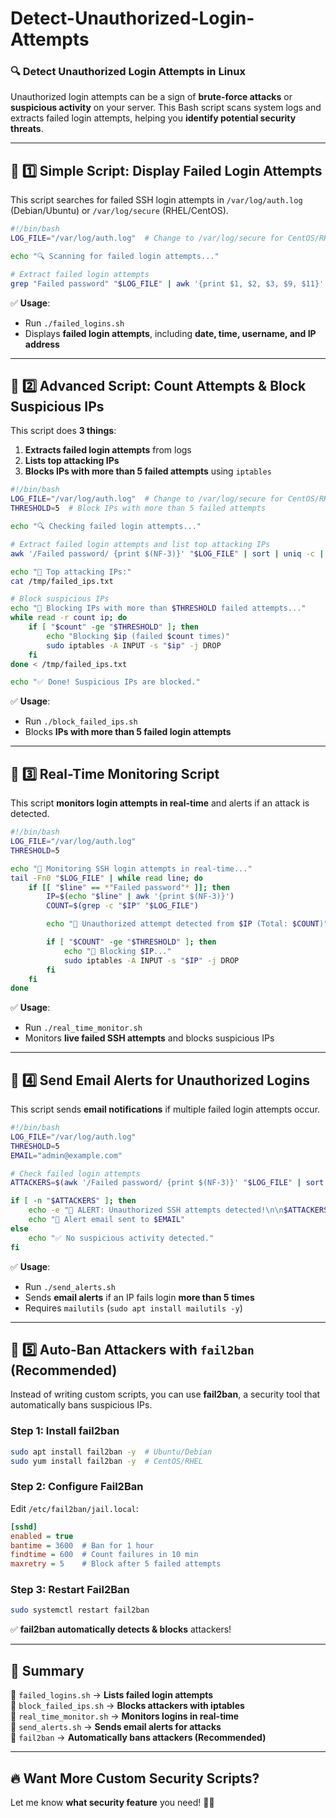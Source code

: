 # Detect-Unauthorized-Login-Attempts
### **🔍 Detect Unauthorized Login Attempts in Linux**  

Unauthorized login attempts can be a sign of **brute-force attacks** or **suspicious activity** on your server. This Bash script scans system logs and extracts failed login attempts, helping you **identify potential security threats**.  

---

## **📌 1️⃣ Simple Script: Display Failed Login Attempts**
This script searches for failed SSH login attempts in `/var/log/auth.log` (Debian/Ubuntu) or `/var/log/secure` (RHEL/CentOS).  

```bash
#!/bin/bash
LOG_FILE="/var/log/auth.log"  # Change to /var/log/secure for CentOS/RHEL

echo "🔍 Scanning for failed login attempts..."

# Extract failed login attempts
grep "Failed password" "$LOG_FILE" | awk '{print $1, $2, $3, $9, $11}' | sort | uniq -c | sort -nr
```
✅ **Usage**:  
- Run `./failed_logins.sh`  
- Displays **failed login attempts**, including **date, time, username, and IP address**  

---

## **📌 2️⃣ Advanced Script: Count Attempts & Block Suspicious IPs**
This script does **3 things**:  
1. **Extracts failed login attempts** from logs  
2. **Lists top attacking IPs**  
3. **Blocks IPs with more than 5 failed attempts** using `iptables`  

```bash
#!/bin/bash
LOG_FILE="/var/log/auth.log"  # Change to /var/log/secure for CentOS/RHEL
THRESHOLD=5  # Block IPs with more than 5 failed attempts

echo "🔍 Checking failed login attempts..."

# Extract failed login attempts and list top attacking IPs
awk '/Failed password/ {print $(NF-3)}' "$LOG_FILE" | sort | uniq -c | sort -nr > /tmp/failed_ips.txt

echo "🔢 Top attacking IPs:"
cat /tmp/failed_ips.txt

# Block suspicious IPs
echo "🚨 Blocking IPs with more than $THRESHOLD failed attempts..."
while read -r count ip; do
    if [ "$count" -ge "$THRESHOLD" ]; then
        echo "Blocking $ip (failed $count times)"
        sudo iptables -A INPUT -s "$ip" -j DROP
    fi
done < /tmp/failed_ips.txt

echo "✅ Done! Suspicious IPs are blocked."
```
✅ **Usage**:  
- Run `./block_failed_ips.sh`  
- Blocks **IPs with more than 5 failed login attempts**  

---

## **📌 3️⃣ Real-Time Monitoring Script**  
This script **monitors login attempts in real-time** and alerts if an attack is detected.  

```bash
#!/bin/bash
LOG_FILE="/var/log/auth.log"
THRESHOLD=5

echo "📡 Monitoring SSH login attempts in real-time..."
tail -Fn0 "$LOG_FILE" | while read line; do
    if [[ "$line" == *"Failed password"* ]]; then
        IP=$(echo "$line" | awk '{print $(NF-3)}')
        COUNT=$(grep -c "$IP" "$LOG_FILE")

        echo "🚨 Unauthorized attempt detected from $IP (Total: $COUNT)"

        if [ "$COUNT" -ge "$THRESHOLD" ]; then
            echo "🚫 Blocking $IP..."
            sudo iptables -A INPUT -s "$IP" -j DROP
        fi
    fi
done
```
✅ **Usage**:  
- Run `./real_time_monitor.sh`  
- Monitors **live failed SSH attempts** and blocks suspicious IPs  

---

## **📌 4️⃣ Send Email Alerts for Unauthorized Logins**  
This script sends **email notifications** if multiple failed login attempts occur.  

```bash
#!/bin/bash
LOG_FILE="/var/log/auth.log"
THRESHOLD=5
EMAIL="admin@example.com"

# Check failed login attempts
ATTACKERS=$(awk '/Failed password/ {print $(NF-3)}' "$LOG_FILE" | sort | uniq -c | awk -v limit="$THRESHOLD" '$1 >= limit {print $2}')

if [ -n "$ATTACKERS" ]; then
    echo -e "🚨 ALERT: Unauthorized SSH attempts detected!\n\n$ATTACKERS" | mail -s "Unauthorized Login Attempts" "$EMAIL"
    echo "📧 Alert email sent to $EMAIL"
else
    echo "✅ No suspicious activity detected."
fi
```
✅ **Usage**:  
- Run `./send_alerts.sh`  
- Sends **email alerts** if an IP fails login **more than 5 times**  
- Requires `mailutils` (`sudo apt install mailutils -y`)  

---

## **📌 5️⃣ Auto-Ban Attackers with `fail2ban` (Recommended)**
Instead of writing custom scripts, you can use **fail2ban**, a security tool that automatically bans suspicious IPs.  

### **Step 1: Install fail2ban**
```bash
sudo apt install fail2ban -y  # Ubuntu/Debian
sudo yum install fail2ban -y  # CentOS/RHEL
```

### **Step 2: Configure Fail2Ban**
Edit `/etc/fail2ban/jail.local`:
```ini
[sshd]
enabled = true
bantime = 3600  # Ban for 1 hour
findtime = 600  # Count failures in 10 min
maxretry = 5    # Block after 5 failed attempts
```

### **Step 3: Restart Fail2Ban**
```bash
sudo systemctl restart fail2ban
```
✅ **fail2ban automatically detects & blocks** attackers!  

---

## **🚀 Summary**  
🔹 `failed_logins.sh` → **Lists failed login attempts**  
🔹 `block_failed_ips.sh` → **Blocks attackers with iptables**  
🔹 `real_time_monitor.sh` → **Monitors logins in real-time**  
🔹 `send_alerts.sh` → **Sends email alerts for attacks**  
🔹 `fail2ban` → **Automatically bans attackers (Recommended)**  

---

## **🔥 Want More Custom Security Scripts?**  
Let me know **what security feature** you need! 🚀😊
